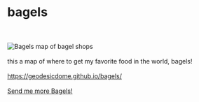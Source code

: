 # bagels
<br><br>
<img src="https://i.imgur.com/IP2wIyO.png" alt="Bagels">
map of bagel shops
<br><br>
this a map of where to get my favorite food in the world, bagels! 
<br><br>
<a href="https://geodesicdome.github.io/bagels/">https://geodesicdome.github.io/bagels/</a>
<br><br>
  <a href="mailto:adewade@gmail.com?Subject=More%20Bagels">Send me more Bagels!</a>



